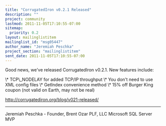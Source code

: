 ```yaml
---
title: "CorrugatedIron v0.2.1 Released"
description: ""
project: community
lastmod: 2011-11-05T17:10:55-07:00
sitemap:
  priority: 0.2
layout: mailinglistitem
mailinglist_id: "msg05447"
author_name: "Jeremiah Peschka"
project_section: "mailinglistitem"
sent_date: 2011-11-05T17:10:55-07:00
---
```



Good news, we've released CorrugatedIron v0.2.1. New features include:

\\* TCP\\_NODELAY for added TCP/IP throughput
\\* You don't need to use XML config files
\\* GetIndex convenience method
\\* 15% off Burger King coupon (not valid on Earth, may not be real)

http://corrugatediron.org/blog/v021-released/

---
Jeremiah Peschka - Founder, Brent Ozar PLF, LLC
Microsoft SQL Server MVP

